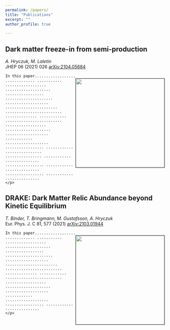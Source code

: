 ```yaml
---
permalink: /papers/
title: "Publications"
excerpt: ""
author_profile: true

---
```


<p>


</p>


Dark matter freeze-in from semi-production
------
_A. Hryczuk, M. Laletin_ <br>
JHEP 06 (2021) 026 [arXiv:2104.05684](https://arxiv.org/2104.05684)

<p>
 <div>
    <p style="float: right;"><img src="http://ahryczuk.github.io/files/Y_semi.pdf" height="280px" width="280px" border="1px"></p>
    <p>

    In this paper.................. ............. ........... .................. .................... ................. ..................... ................... ....................... ......................... .............. ............ ......................... .................. .................... ................... ............ ................... ................. ............ ................ ................ ............ ............... ................. ............ ............... ................. ............ ...............
    </p>
 </div>
</p>



DRAKE: Dark Matter Relic Abundance beyond Kinetic Equilibrium
------
_T. Binder, T. Bringmann, M. Gustafsson, A. Hryczuk_ <br>
Eur. Phys. J. C 81, 577 (2021) [arXiv:2103.01944](https://arxiv.org/2103.01944)

<p>
 <div>
    <p style="float: right;"><img src="http://ahryczuk.github.io/files/Y_semi.pdf" height="280px" width="280px" border="1px"></p>
    <p>

    In this paper.................. ............. ........... .................. .................... ................. ..................... ................... ....................... ......................... .............. ............ ......................... .................. .................... ................... ............ ................... ................. ............ ...............
    </p>
 </div>
</p>
